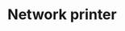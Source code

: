 ---
lang: en
layout: doc
redirect_from:
- /doc/network-printer/
- /en/doc/network-printer/
- /doc/NetworkPrinter/
- /wiki/NetworkPrinter/
redirect_to: https://github.com/Qubes-Community/Contents/blob/master/docs/configuration/network-printer.md
ref: 108
title: Network printer
---